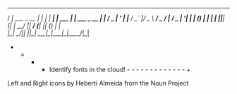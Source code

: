   __             _            _      _            _             
 / _| ___  _ __ | |_       __| | ___| |_ ___  ___| |_ ___  _ __ 
| |_ / _ \| '_ \| __|____ / _` |/ _ \ __/ _ \/ __| __/ _ \| '__|
|  _| (_) | | | | ||_____| (_| |  __/ ||  __/ (__| || (_) | |   
|_|  \___/|_| |_|\__|     \__,_|\___|\__\___|\___|\__\___/|_|   
                                                                
+ - - - Identify fonts in the cloud! - - - - - - - - - - - - - +

Left and Right icons by Heberti Almeida from the Noun Project
